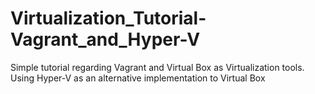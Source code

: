 # Virtualization_Tutorial-Vagrant_and_Hyper-V
Simple tutorial regarding Vagrant and Virtual Box as Virtualization tools. Using Hyper-V as an alternative implementation to Virtual Box
